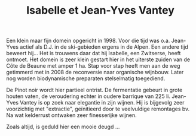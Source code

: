 ﻿---
title: Isabelle et Jean-Yves Vantey
layout: wijnhuis
huis:  Domaine des Rouges Queues
dept:  Côtes d'Or
regio: Bourgogne
photo: vantey.png

wijnen:

    
    - naam:  Envol'14
      ref:   
      app:   A.O.C. Maranges
      type:  Rouge
      cep:   Pinot noir
      prijs: €13.40
    
    - naam:  Bourgogne Hautes Côtes de Beaune'13
      ref:   
      app:   A.O.C. Hautes Côtes de Beaune
      type:  Rouge
      cep:   Pinot noir
      prijs: €16.34
      
    - naam:  Bourgogne Hautes Côtes de Beaune'14
      ref:   
      app:   A.O.C. Hautes Côtes de Beaune
      type:  Rouge
      cep:   Pinot noir
      prijs: €16.34
    
    - naam:  Santenay'14
      ref:   
      app:   A.O.C. Santenay
      type:  Rouge
      cep:   Pinot noir
      prijs: €22.31 
      
    - naam:  Maranges'12
      ref:   
      app:   A.O.C. Maranges
      type:  Rouge
      cep:   Pinot noir
      prijs: €18.64 
    
    - naam:  Maranges 'Vieilles Vignes'13 '
      ref:   
      app:   A.O.C. Maranges
      type:  Rouge
      cep:   Pinot noir
      prijs: €20.59
     
    - naam:  Maranges 1e Cru 'Clos Roussots'14 '
      ref:   
      app:   A.O.C. Maranges 1e Cru
      type:  Rouge
      cep:   Pinot noir
      prijs: €25.10

    - naam:  Maranges 1e Cru 'La Fussière'14 '
      ref:   
      app:   A.O.C. Maranges
      type:  Rouge
      cep:   Pinot noir
      prijs: €27.52 
    
---   
Een klein maar fijn domein opgericht in 1998. Voor die tijd was o.a. Jean-Yves actief als D.J. in de ski-gebieden ergens in de Alpen. Een andere tijd beweert hij...
Het is trouwens daar dat hij Isabelle, een Zwitserse, heeft ontmoet.
Het domein is zeer klein gestart hier in het uiterste zuiden van de Côte de Beaune met amper 1 ha. 
Stap voor stap heeft men aan de weg getimmerd met in 2008 de reconversie naar organische wijnbouw.
Later nog worden biodynamische preparaten stelselmatig toegediend.

De Pinot noir wordt hier partieel ontrist. De fermentatie gebeurt in grote houten vaten, de veroudering echter in oudere barrique van 225 li.
Jean-Yves Vantey is op zoek naar elegantie in zijn wijnen. Hij is bijgevolg zeer voorzichtig met "extractie", geïnitieerd door te veelvuldige remontages bv.
Na wat kelderrust ontwaken zeer finesserijke wijnen. 

Zoals altijd, is geduld hier een mooie deugd ...  
